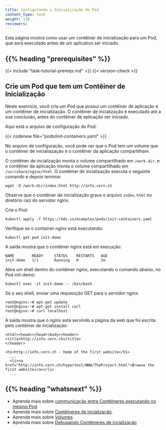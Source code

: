 ```yaml
---
title: Configurando a Inicialização do Pod
content_type: task
weight: 130
reviewers:
---
```


<!-- overview -->
Esta página mostra como usar um contêiner de inicialização para um Pod, que será executado antes de um 
aplicativo ser iniciado.


## {{% heading "prerequisites" %}}


{{< include "task-tutorial-prereqs.md" >}} {{< version-check >}}



<!-- steps -->

## Crie um Pod que tem um Contêiner de Inicialização

Neste exercício, você cria um Pod que possui um contêiner de aplicação e um
contêiner de inicialização. O contêiner de incialização é executado até a sua conclusão, antes do contêiner de aplicação ser iniciado.

Aqui está o arquivo de configuração do Pod:

{{< codenew file="pods/init-containers.yaml" >}}

No arquivo de configuração, você pode ver que o Pod tem um volume 
que o contêiner de inicialiazação e o contêiner da aplicação compartilham.

O contêiner de incialização monta o volume compartilhado em `/work-dir`, e o contêiner 
da aplicação monta o volume compartilhado em `/usr/share/nginx/html`. 
O contêiner de incialização executa o seguinte comando e depois termina:

    wget -O /work-dir/index.html http://info.cern.ch

Observe que o contêiner de inicialização grava o arquivo `index.html` no diretório raiz
do servidor nginx.

Crie o Pod:

    kubectl apply -f https://k8s.io/examples/pods/init-containers.yaml

Verifique se o container nginx está executando:

    kubectl get pod init-demo

A saída mostra que o contêiner nginx está em execução:

    NAME        READY     STATUS    RESTARTS   AGE
    init-demo   1/1       Running   0          1m

 Abra um shell dentro do contêiner nginx, executando o comando abaixo, no Pod init-demo:

```shell
kubectl exec -it init-demo -- /bin/bash
```

Se o seu shell, enviar uma requesição GET para o servidor nginx:

    root@nginx:~# apt-get update
    root@nginx:~# apt-get install curl
    root@nginx:~# curl localhost

A saída mostra que o nginx está servindo a página da web que foi escrita pelo contêiner de incialização:

    <html><head></head><body><header>
    <title>http://info.cern.ch</title>
    </header>

    <h1>http://info.cern.ch - home of the first website</h1>
      ...
      <li><a href="http://info.cern.ch/hypertext/WWW/TheProject.html">Browse the first website</a></li>
      ...



## {{% heading "whatsnext" %}}


* Aprenda mais sobre [communicação entre Contêineres executando no mesmo Pod](/docs/tasks/access-application-cluster/communicate-containers-same-pod-shared-volume/).
* Aprenda mais sobre [Contêineres de incialização](/docs/concepts/workloads/pods/init-containers/).
* Aprenda mais sobre [Volumes](/docs/concepts/storage/volumes/).
* Aprenda mais sobre [Debugando Contêineres de incialização](/docs/tasks/debug/debug-application/debug-init-containers/)



